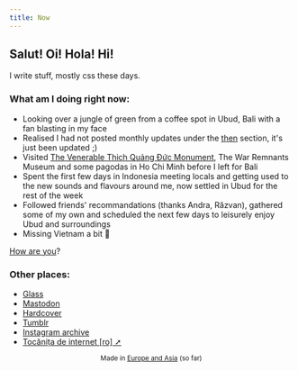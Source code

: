 ```yaml
---
title: Now
---
```


## Salut! Oi! Hola! Hi!

I write stuff, mostly css these days.

### What am I doing right **now**:

- Looking over a jungle of green from a coffee spot in Ubud, Bali with a fan blasting in my face
- Realised I had not posted monthly updates under the [then](/then) section, it's just been updated ;)
- Visited [The Venerable Thich Quảng Đức Monument](https://en.wikipedia.org/wiki/Th%C3%ADch_Qu%E1%BA%A3ng_%C4%90%E1%BB%A9c), The War Remnants Museum and some pagodas in Ho Chi Minh before I left for Bali
- Spent the first few days in Indonesia meeting locals and getting used to the new sounds and flavours around me, now settled in Ubud for the rest of the week
- Followed friends' recommandations (thanks Andra, Răzvan), gathered some of my own and scheduled the next few days to leisurely enjoy Ubud and surroundings
- Missing Vietnam a bit 🤫

[How are you](mailto:vlad@nsu.ro?subject=Hey%2C%20I%20am%20...)?

### Other places:
- [Glass](https://glass.photo/nvm)
- [Mastodon](https://mastodon.green/@vlad/)
- [Hardcover](https://hardcover.app/vlad)
- [Tumblr](https://owltakestime.tumblr.com/)
- [Instagram archive](/camera/archive.html)
- [Tocănița de internet [ro] ➚](https://tocanita.substack.com/)

<sub style="text-align: center; display: block;">Made in [Europe and Asia](/then/) (so far)</sub>
